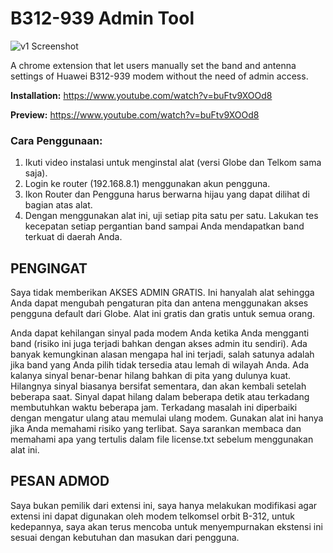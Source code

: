 # B312-939 Admin Tool

![v1 Screenshot](https://github.com/claconsay/adminer/blob/master/screenshot.png?raw=true)

A chrome extension that let users manually set the band and antenna settings of Huawei B312-939 modem without the need of admin access. 


**Installation:** https://www.youtube.com/watch?v=buFtv9XOOd8

**Preview:** https://www.youtube.com/watch?v=buFtv9XOOd8

### Cara Penggunaan:
1. Ikuti video instalasi untuk menginstal alat (versi Globe dan Telkom sama saja).
2. Login ke router (192.168.8.1) menggunakan akun pengguna.
3. Ikon Router dan Pengguna harus berwarna hijau yang dapat dilihat di bagian atas alat.
4. Dengan menggunakan alat ini, uji setiap pita satu per satu. Lakukan tes kecepatan setiap pergantian band sampai Anda mendapatkan band terkuat di daerah Anda.

## PENGINGAT
Saya tidak memberikan AKSES ADMIN GRATIS. Ini hanyalah alat sehingga Anda dapat mengubah pengaturan pita dan antena menggunakan akses pengguna default dari Globe. Alat ini gratis dan gratis untuk semua orang.

Anda dapat kehilangan sinyal pada modem Anda ketika Anda mengganti band (risiko ini juga terjadi bahkan dengan akses admin itu sendiri). Ada banyak kemungkinan alasan mengapa hal ini terjadi, salah satunya adalah jika band yang Anda pilih tidak tersedia atau lemah di wilayah Anda. Ada kalanya sinyal benar-benar hilang bahkan di pita yang dulunya kuat. Hilangnya sinyal biasanya bersifat sementara, dan akan kembali setelah beberapa saat. Sinyal dapat hilang dalam beberapa detik atau terkadang membutuhkan waktu beberapa jam. Terkadang masalah ini diperbaiki dengan mengatur ulang atau memulai ulang modem. Gunakan alat ini hanya jika Anda memahami risiko yang terlibat. Saya sarankan membaca dan memahami apa yang tertulis dalam file license.txt sebelum menggunakan alat ini.

## PESAN ADMOD
Saya bukan pemilik dari extensi ini, saya hanya melakukan modifikasi agar extensi ini dapat digunakan oleh modem telkomsel orbit B-312, untuk kedepannya, saya akan terus mencoba untuk menyempurnakan ekstensi ini sesuai dengan kebutuhan dan masukan dari pengguna.
